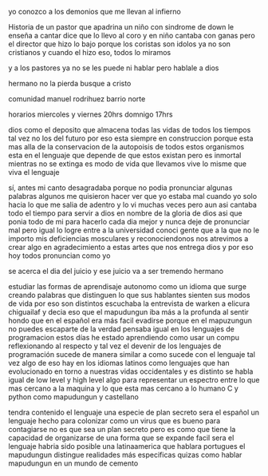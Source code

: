 
yo conozco a los demonios que me llevan al infierno

Historia de un pastor
que apadrina un niño con sindrome de down
le enseña a cantar
dice que lo llevo al coro y en niño cantaba con ganas
pero el director que hizo
lo bajo
porque los coristas son idolos
ya no son cristianos
y cuando el hizo eso, todos lo miramos

y a los pastores ya no se les puede ni hablar
pero hablale a dios

hermano no la pierda
busque a cristo

comunidad manuel rodrihuez
barrio norte 

horarios
miercoles y viernes 20hrs
domnigo 17hrs

dios como
el deposito
que almacena todas las vidas
de todos los tiempos
tal vez no los del futuro
por eso esta siempre en construccion
porque esta mas alla de la conservacion de la autopoisis de todos estos organismos
esta en el lenguaje que depende de que estos existan
pero es inmortal mientras no se extinga es modo de vida que llevamos
vive lo misme que viva el lenguaje


sí, antes mi canto desagradaba porque no podia pronunciar algunas palabras
algunos me quisieron hacer ver que yo estaba mal
cuando yo solo hacia lo que me salia de adentro
y lo vi muchas veces
pero aun asi cantaba todo el tiempo
para servir a dios
en nombre de la gloria de dios
asi que ponia todo de mi
para hacerlo cada dia mejor
y nunca deje de pronunciar mal
pero igual lo logre
entre a la universidad
conoci gente que a la que no le importo mis deficiencias mosculares
y reconociendonos 
nos atrevimos a crear algo
en agradecimiento a estas artes que nos entrega dios
y por eso hoy todos pronuncian como yo

se acerca el dia del juicio
y ese juicio va a ser tremendo hermano

estudiar las formas de aprendisaje autonomo
como un idioma
que surge creando palabras
que distinguen lo que sus hablantes sienten
sus modos de vida
por eso son distintos
escuchaba la entrevista de warken a elicura chiguailaf
y decia eso
que el mapudungun iba más a la profunda
al sentir hondo
que en el español era más facil evadirse
porque en el mapuzungun no puedes escaparte de la verdad
pensaba igual en los lenguajes de programacion
estos días he estado aprendiendo como usar un compu
reflexionando al respecto
y tal vez el devenir de los lenguajes de programación
sucede de manera similar a como sucede con el lenguaje 
tal vez algo de eso hay en los idiomas latinos
como lenguajes que han evolucionado en torno a nuestras vidas occidentales
y es distinto
se habla igual de low level  y high level algo 
para representar un 
espectro entre lo que mas cercano a la maquina
y lo que esta mas cercano a lo humano
C y python
como
mapudungun y castellano

tendra contenido el lenguaje
una especie de plan secreto
sera el español un lenguaje hecho para colonizar
como un virus que es bueno para contagiarse
no es que sea un plan secreto
pero es como que tiene la capacidad de organizarse de una forma que se expande facil
sera el lenguaje
habria sido posible una latinaamerica 
que hablara portugues
el mapudungun distingue realidades
más especificas quizas
como hablar mapudungun en un mundo de cemento


